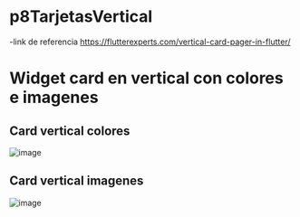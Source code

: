 # p8TarjetasVertical
-link de referencia
 https://flutterexperts.com/vertical-card-pager-in-flutter/ 
 # Widget card en vertical con colores e imagenes
## Card vertical colores
![image](https://github.com/user-attachments/assets/875461b5-4200-4d63-9c91-0ef3339d03fb)

## Card vertical imagenes
![image](https://github.com/user-attachments/assets/9e5d1fcf-437e-48e1-a394-3827c0d0791a)





